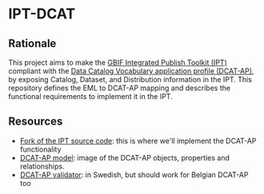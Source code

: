 # IPT-DCAT

## Rationale

This project aims to make the [GBIF Integrated Publish Toolkit (IPT)](https://github.org/ipt) compliant with the [Data Catalog Vocabulary application profile (DCAT-AP)](https://joinup.ec.europa.eu/asset/dcat_application_profile/description), by exposing Catalog, Dataset, and Distribution information in the IPT. This repository defines the EML to DCAT-AP mapping and describes the functional requirements to implement it in the IPT.

## Resources

* [Fork of the IPT source code](https://github.com/LifeWatchINBO/ipt): this is where we'll implement the DCAT-AP functionality
* [DCAT-AP model](http://dcat.be/images/dcat-ap.png): image of the DCAT-AP objects, properties and relationships.
* [DCAT-AP validator](https://validator.dcat-editor.com/): in Swedish, but should work for Belgian DCAT-AP too
